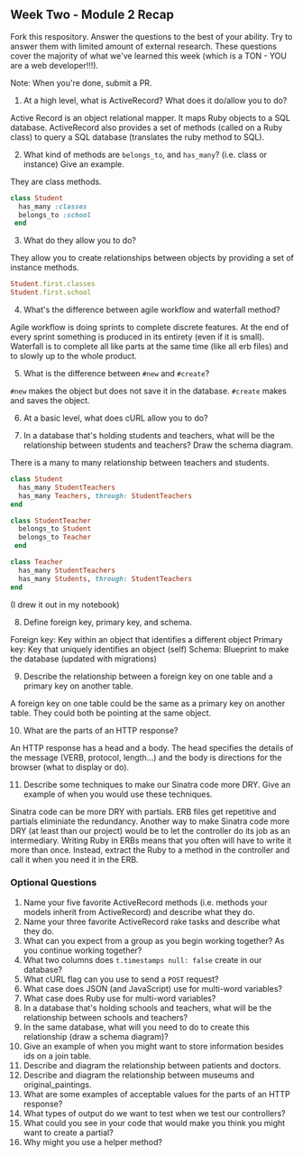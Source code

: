 ## Week Two - Module 2 Recap

Fork this respository. Answer the questions to the best of your ability. Try to answer them with limited amount of external research. These questions cover the majority of what we've learned this week (which is a TON - YOU are a web developer!!!). 

Note: When you're done, submit a PR. 

1. At a high level, what is ActiveRecord? What does it do/allow you to do?

  Active Record is an object relational mapper. It maps Ruby objects to a SQL database. ActiveRecord also provides a set of methods (called on a Ruby class) to query a SQL database (translates the ruby method to SQL).
  
2. What kind of methods are `belongs_to`, and `has_many`? (i.e. class or instance) Give an example.

  They are class methods.
  ```ruby
  class Student
    has_many :classes
    belongs_to :school
   end
  ```
3. What do they allow you to do?

  They allow you to create relationships between objects by providing a set of instance methods.
  ```ruby
  Student.first.classes
  Student.first.school
  ```
4. What's the difference between agile workflow and waterfall method?

  Agile workflow is doing sprints to complete discrete features. At the end of every sprint something is produced in its entirety (even if it is small). Waterfall is to complete all like parts at the same time (like all erb files) and to slowly up to the whole product.

5. What is the difference between `#new` and `#create`?

  `#new` makes the object but does not save it in the database. `#create` makes and saves the object.
  
6. At a basic level, what does cURL allow you to do?

7. In a database that's holding students and teachers, what will be the relationship between students and teachers? Draw the schema diagram.

  There is a many to many relationship between teachers and students.
  
  ```ruby
  class Student
    has_many StudentTeachers
    has_many Teachers, through: StudentTeachers
  end
  
  class StudentTeacher
    belongs_to Student
    belongs_to Teacher
   end
  
  class Teacher
    has_many StudentTeachers
    has_many Students, through: StudentTeachers
  end
  
  ```
  (I drew it out in my notebook)
  
8. Define foreign key, primary key, and schema.

  Foreign key: Key within an object that identifies a different object
  Primary key: Key that uniquely identifies an object (self)
  Schema: Blueprint to make the database (updated with migrations) 
  
9. Describe the relationship between a foreign key on one table and a primary key on another table.
  
  A foreign key on one table could be the same as a primary key on another table. They could both be pointing at the same object.

10. What are the parts of an HTTP response?

  An HTTP response has a head and a body. The head specifies the details of the message (VERB, protocol, length...) and the body is directions for the browser (what to display or do).
  
11. Describe some techniques to make our Sinatra code more DRY. Give an example of when you would use these techniques.

  Sinatra code can be more DRY with partials. ERB files get repetitive and partials eliminiate the redundancy. Another way to make Sinatra code more DRY (at least than our project) would be to let the controller do its job as an intermediary. Writing Ruby in ERBs means that you often will have to write it more than once. Instead, extract the Ruby to a method in the controller and call it when you need it in the ERB.

### Optional Questions

1. Name your five favorite ActiveRecord methods (i.e. methods your models inherit from ActiveRecord) and describe what they do.
2. Name your three favorite ActiveRecord rake tasks and describe what they do.
4. What can you expect from a group as you begin working together? As you continue working together?
5. What two columns does `t.timestamps null: false` create in our database?
6. What cURL flag can you use to send a `POST` request?
7. What case does JSON (and JavaScript) use for multi-word variables?
8. What case does Ruby use for multi-word variables?
9. In a database that's holding schools and teachers, what will be the relationship between schools and teachers?
10. In the same database, what will you need to do to create this relationship (draw a schema diagram)?
11. Give an example of when you might want to store information besides ids on a join table.
12. Describe and diagram the relationship between patients and doctors.
13. Describe and diagram the relationship between museums and original_paintings.
14. What are some examples of acceptable values for the parts of an HTTP response?
15. What types of output do we want to test when we test our controllers?
16. What could you see in your code that would make you think you might want to create a partial?
17. Why might you use a helper method?
